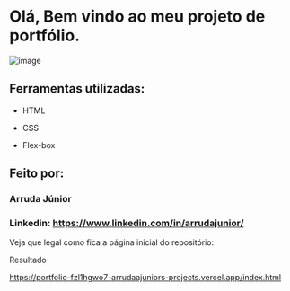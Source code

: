 
# Olá, Bem vindo ao meu projeto de portfólio.

![image](https://github.com/ArrudaaJunior/Portfolio/assets/34192862/7181f496-b85c-4215-ab99-612c74135250)


## Ferramentas utilizadas:

* HTML

* CSS

* Flex-box

## Feito por:

### Arruda Júnior

### Linkedin: https://www.linkedin.com/in/arrudajunior/

Veja que legal como fica a página inicial do repositório:

Resultado

https://portfolio-fzl1hgwo7-arrudaajuniors-projects.vercel.app/index.html
